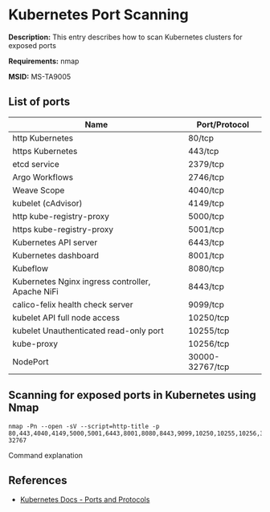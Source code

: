 # Kubernetes Port Scanning

**Description:** This entry describes how to scan Kubernetes clusters for exposed ports

**Requirements:** nmap

**MSID:** MS-TA9005

## List of ports
| Name | Port/Protocol |
|--------------------------------------------------|-----------------|
| http Kubernetes                                  | 80/tcp          |
| https Kubernetes                                 | 443/tcp         |
| etcd service                                     | 2379/tcp        | 
| Argo Workflows                                   | 2746/tcp        | 
| Weave Scope                                      | 4040/tcp        |  
| kubelet (cAdvisor)                               | 4149/tcp        | 
| http kube-registry-proxy                         | 5000/tcp        |
| https kube-registry-proxy                        | 5001/tcp        |
| Kubernetes API server                            | 6443/tcp        | 
| Kubernetes dashboard                             | 8001/tcp        | 
| Kubeflow                                         | 8080/tcp        |
| Kubernetes Nginx ingress controller, Apache NiFi | 8443/tcp        | 
| calico-felix health check server                 | 9099/tcp        | 
| kubelet API full node access                     | 10250/tcp       |
| kubelet Unauthenticated read-only port           | 10255/tcp       | 
| kube-proxy                                       | 10256/tcp       | 
|  NodePort                                        | 30000-32767/tcp |

## Scanning for exposed ports in Kubernetes using Nmap

```
nmap -Pn --open -sV --script=http-title -p 80,443,4040,4149,5000,5001,6443,8001,8080,8443,9099,10250,10255,10256,30000-32767
```

Command explanation
  
## References
* [Kubernetes Docs - Ports and Protocols](https://kubernetes.io/docs/reference/networking/ports-and-protocols/)
